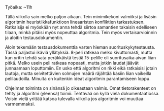 Työaika: ~11h

Tällä viikolla sain melko paljon aikaan. Tein minimikekoni valmiiksi ja lisäsin algoritmin heuristiikkafunktioon lineaaristen konfliktien tarkastuksen. Ratkaisija ei myöskään nyt anna tehdä siirtoa samantien takaisin edelliseen tilaan, minkä pitäisi myös nopeuttaa algoritmia. Tein myös vertaisarvioinnin ja aloitin testausdokumentin.

Aloin tekemään testausdokumenttia varten hieman suorituskykytestausta. Tässä paljastui ikäviä yllätyksiä. 8-peli ratkeaa melko kivuttomasti, mutta kun yritin tehdä sata peräkkäistä testiä 15-pelille oli suoritusaika aivan liian pitkä. Melko usein peli ratkeaa nopeasti, mutta jotkin laudat jäävät junnaamaan loputtomiin. En usko että algoritmi on rikki eikä ratkaisisi jotain lautoja, mutta selvitettävien solmujen määrä räjähtää käsiin liian vaikeilla pelilaudoilla. Minulta on kuitenkin ideat algoritmin parantamiseen loppu.

Ohjelman toiminta on sinänsä jo oikeastaan valmis. Omat tietorakenteet on tehty ja algoritmi (yleensä) toimii. Tehtävää on kyllä vielä dokumentaatiossa. Voisin vielä yrittää katsoa tulevalla viikolla jos algoritmin voi muuttaa varmemmaksi.

